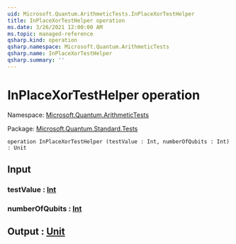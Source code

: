 ```yaml
---
uid: Microsoft.Quantum.ArithmeticTests.InPlaceXorTestHelper
title: InPlaceXorTestHelper operation
ms.date: 3/26/2021 12:00:00 AM
ms.topic: managed-reference
qsharp.kind: operation
qsharp.namespace: Microsoft.Quantum.ArithmeticTests
qsharp.name: InPlaceXorTestHelper
qsharp.summary: ''
---
```


# InPlaceXorTestHelper operation

Namespace: [Microsoft.Quantum.ArithmeticTests](xref:Microsoft.Quantum.ArithmeticTests)

Package: [Microsoft.Quantum.Standard.Tests](https://nuget.org/packages/Microsoft.Quantum.Standard.Tests)




```qsharp
operation InPlaceXorTestHelper (testValue : Int, numberOfQubits : Int) : Unit
```


## Input

### testValue : [Int](xref:microsoft.quantum.lang-ref.int)




### numberOfQubits : [Int](xref:microsoft.quantum.lang-ref.int)





## Output : [Unit](xref:microsoft.quantum.lang-ref.unit)

